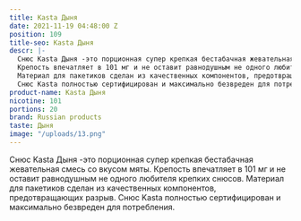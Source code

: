 ```yaml
---
title: Kasta Дыня
date: 2021-11-19 04:48:00 Z
position: 109
title-seo: Kasta Дыня
descr: |-
  Снюс Kasta Дыня -это порционная супер крепкая бестабачная жевательная смесь со вкусом мяты.
  Крепость впечатляет в 101 мг и не оставит равнодушным не одного любителя крепких снюсов.
  Материал для пакетиков сделан из качественных компонентов, предотвращающих разрыв.
  Снюс Kasta полностью сертифицирован и максимально безвреден для потребления.
product-name: Kasta Дыня
nicotine: 101
portions: 20
brand: Russian products
taste: Дыня
image: "/uploads/13.png"
---
```


Снюс Kasta Дыня -это порционная супер крепкая бестабачная жевательная смесь со вкусом мяты.
Крепость впечатляет в 101 мг и не оставит равнодушным не одного любителя крепких снюсов.
Материал для пакетиков сделан из качественных компонентов, предотвращающих разрыв.
Снюс Kasta полностью сертифицирован и максимально безвреден для потребления.